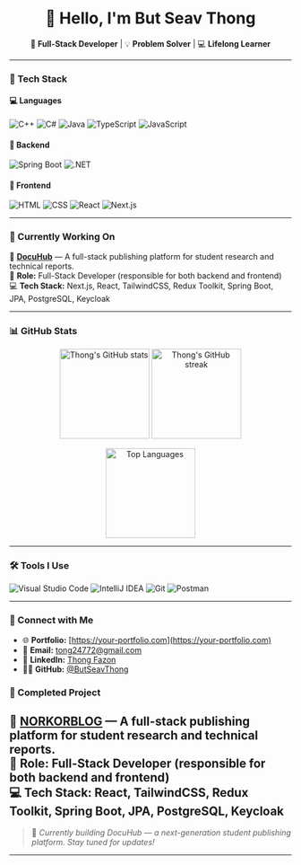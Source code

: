 <!-- README.md -->

<h1 align="center">👋 Hello, I'm <strong>But Seav Thong</strong></h1>

<p align="center">
🎯 <strong>Full-Stack Developer</strong> | 💡 <strong>Problem Solver</strong> | 💻 <strong>Lifelong Learner</strong>
</p>

---

### 🚀 Tech Stack

#### 💻 **Languages**
![C++](https://img.shields.io/badge/C++-00599C?style=for-the-badge&logo=c%2b%2b&logoColor=white)
![C#](https://img.shields.io/badge/C%23-239120?style=for-the-badge&logo=c-sharp&logoColor=white)
![Java](https://img.shields.io/badge/Java-007396?style=for-the-badge&logo=openjdk&logoColor=white)
![TypeScript](https://img.shields.io/badge/TypeScript-3178C6?style=for-the-badge&logo=typescript&logoColor=white)
![JavaScript](https://img.shields.io/badge/JavaScript-F7DF1E?style=for-the-badge&logo=javascript&logoColor=black)

#### 🧩 **Backend**
![Spring Boot](https://img.shields.io/badge/Spring_Boot-6DB33F?style=for-the-badge&logo=spring-boot&logoColor=white)
![.NET](https://img.shields.io/badge/.NET-512BD4?style=for-the-badge&logo=dotnet&logoColor=white)

#### 🎨 **Frontend**
![HTML](https://img.shields.io/badge/HTML5-E34F26?style=for-the-badge&logo=html5&logoColor=white)
![CSS](https://img.shields.io/badge/CSS3-1572B6?style=for-the-badge&logo=css3&logoColor=white)
![React](https://img.shields.io/badge/React-20232A?style=for-the-badge&logo=react&logoColor=61DAFB)
![Next.js](https://img.shields.io/badge/Next.js-000000?style=for-the-badge&logo=nextdotjs&logoColor=white)

---

### 🧠 Currently Working On

📘 **[DocuHub](https://www.docuhub.me/)** — A full-stack publishing platform for student research and technical reports.  
🔧 **Role:** Full-Stack Developer (responsible for both backend and frontend)  
💻 **Tech Stack:** Next.js, React, TailwindCSS, Redux Toolkit, Spring Boot, JPA, PostgreSQL, Keycloak  

---

### 📊 GitHub Stats

<p align="center">
  <img src="https://github-readme-stats.vercel.app/api?username=seavthong&show_icons=true&theme=radical" alt="Thong's GitHub stats" height="160" />
  <img src="https://github-readme-streak-stats.herokuapp.com/?user=seavthong&theme=radical" alt="Thong's GitHub streak" height="160" />
</p>

<p align="center">
  <img src="https://github-readme-stats.vercel.app/api/top-langs/?username=seavthong&layout=compact&theme=radical" alt="Top Languages" height="160" />
</p>

---

### 🛠 Tools I Use

![Visual Studio Code](https://img.shields.io/badge/VSCode-007ACC?style=for-the-badge&logo=visualstudiocode&logoColor=white)
![IntelliJ IDEA](https://img.shields.io/badge/IntelliJIDEA-000000?style=for-the-badge&logo=intellijidea&logoColor=white)
![Git](https://img.shields.io/badge/Git-F05032?style=for-the-badge&logo=git&logoColor=white)
![Postman](https://img.shields.io/badge/Postman-FF6C37?style=for-the-badge&logo=postman&logoColor=white)

---

### 🔗 Connect with Me

- 🌐 **Portfolio:** [https://your-portfolio.com](https://your-portfolio.com)
- 📧 **Email:** [tong24772@gmail.com](mailto:tong24772@gmail.com)
- 💼 **LinkedIn:** [Thong Fazon](https://www.linkedin.com/in/thong-fazon-8a113a37a/)
- 🧑‍💻 **GitHub:** [@ButSeavThong](https://github.com/ButSeavThong)

### 🧠 Completed Project

📘 **[NORKORBLOG](https://norkorblog.vercel.app/)** — A full-stack publishing platform for student research and technical reports.  
🔧 **Role:** Full-Stack Developer (responsible for both backend and frontend)  
💻 **Tech Stack:**  React, TailwindCSS, Redux Toolkit, Spring Boot, JPA, PostgreSQL, Keycloak  
---

> 🚧 *Currently building DocuHub — a next-generation student publishing platform. Stay tuned for updates!*

---
